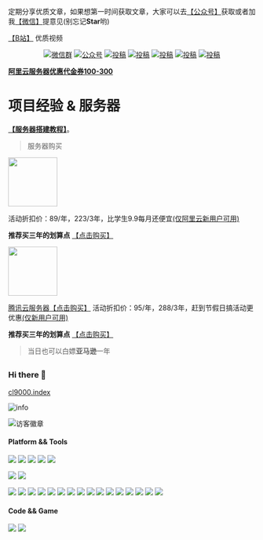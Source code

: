 
定期分享优质文章，如果想第一时间获取文章，大家可以去[【公众号】](#公众号)获取或者加我[【微信】](#公众号)提意见(别忘记**Star**哟)

[【B站】](https://space.bilibili.com/216096892) 优质视频

<p align="center">
  <a href="#公众号"><img src="https://img.shields.io/badge/weChat-微信群-blue.svg" alt="微信群"></a>
  <a href="#公众号"><img src="https://img.shields.io/badge/%E5%85%AC%E4%BC%97%E5%8F%B7-cl9000-lightgrey.svg" alt="公众号"></a>
  <a href="https://space.bilibili.com/216096892"><img src="https://img.shields.io/badge/bilibili-哔哩哔哩-critical" alt="投稿"></a>
  <a href="https://www.toutiao.com/c/user/token/MS4wLjABAAAARlplVayP9aj8gYey97zf1eg4hm0QhkH4gmmYQHGcbWA"><img src="https://img.shields.io/badge/toutiao-头条-9cf" alt="投稿"></a>
  <a href="https://juejin.cn/user/1073559351603607"><img src="https://img.shields.io/badge/juejin-掘金-blue.svg" alt="投稿"></a>
  <a href="https://www.zhihu.com/people/cl9000"><img src="https://img.shields.io/badge/zhihu-知乎-informational" alt="投稿"></a>
  <a href="https://blog.csdn.net/weichanglu123"><img src="https://img.shields.io/badge/CSDN-CSDN-red" alt="投稿"></a>
</p>

**[阿里云服务器优惠代金券100-300](https://www.aliyun.com/minisite/goods?userCode=9ouwfh9x)**
  
# 项目经验 & 服务器

[**【服务器搭建教程】**](https://github.com/AobingJava/JavaFamily/blob/master/docs/coderLife/%E6%95%99%E4%BD%A0%E5%9C%A8%E6%9C%8D%E5%8A%A1%E5%99%A8%E6%90%AD%E5%BB%BA%E4%B8%AA%E4%BA%BA%E9%9D%A2%E8%AF%95%E9%A1%B9%E7%9B%AE.md)。

>服务器购买
<p align="left">
    <a href="https://www.aliyun.com/minisite/goods?userCode=9ouwfh9x" target="_blank">
        <img src="https://klxxcdn.oss-cn-hangzhou.aliyuncs.com/histudy/hrm/media/ali.jpg" width="100"/>
    </a>
</p>

活动折扣价：89/年，223/3年，比学生9.9每月还便宜[(仅阿里云新用户可用)](https://www.aliyun.com/minisite/goods?userCode=9ouwfh9x)

**推荐买三年的划算点** [【点击购买】](https://www.aliyun.com/minisite/goods?userCode=9ouwfh9x)

<p align="left">
    <a href="https://cloud.tencent.com/act/cps/redirect?redirect=10488&cps_key=016e162717176249376c8016ef9f6186&from=activity" target="_blank">
        <img src="https://cloudcache.tencent-cloud.com/qcloud/portal/kit/images/logo-bg-color.7d46f50f.svg" width="100"/>
    </a>
</p>

[腾讯云服务器【点击购买】](https://cloud.tencent.com/act/cps/redirect?redirect=10488&cps_key=016e162717176249376c8016ef9f6186&from=activity)
活动折扣价：95/年，288/3年，赶到节假日搞活动更优惠[(仅新用户可用)](https://cloud.tencent.com/act/cps/redirect?redirect=10488&cps_key=016e162717176249376c8016ef9f6186&from=activity)

**推荐买三年的划算点** [【点击购买】](https://cloud.tencent.com/act/cps/redirect?redirect=10488&cps_key=016e162717176249376c8016ef9f6186&from=activity)

>当日也可以白嫖**亚马逊**一年

 <a name="微信"></a><a name="公众号"></a>




## ###############################################################################################################################
### Hi there 👋
<!--
**cl9000/cl9000** is a ✨ _special_ ✨ repository because its `README.md` (this file) appears on your GitHub profile.

Here are some ideas to get you started:

- 🔭 I’m currently working on ...
- 🌱 I’m currently learning ...
- 👯 I’m looking to collaborate on ...
- 🤔 I’m looking for help with ...
- 💬 Ask me about ...
- 📫 How to reach me: ...
- 😄 Pronouns: ...
- ⚡ Fun fact: ...
-->

[cl9000.index](http://cl9000.github.io/)

![info](https://github-readme-stats.vercel.app/api?username=cl9000&show_icons=true&count_private=true&hide=prs&theme=default_repocard)

![访客徽章](https://visitor-badge.glitch.me/badge?page_id=@cl9000.readme)
<!-- ![](http://antzuhl.cn:4000/get/@cl9000.readme) -->

#### Platform && Tools
[![](https://img.shields.io/badge/OS-Arch%20Linux-33aadd?style=flat-square&logo=arch-linux&logoColor=ffffff)](https://www.archlinux.org/)
[![](https://img.shields.io/badge/macOS-Hackintosh-292e33?style=flat-square&logo=apple&logoColor=ffffff)](https://www.tonymacx86.com/)
[![](https://img.shields.io/badge/Windows-10-2376bc?style=flat-square&logo=windows&logoColor=ffffff)](https://www.microsoft.com/windows/get-windows-10)
[![](https://img.shields.io/badge/IDE-Visual%20Studio%20Code-blue?style=flat-square&logo=visual-studio-code&logoColor=ffffff)](https://code.visualstudio.com/)
[![](https://img.shields.io/badge/Intellij-Idea-blue?style=flat-square&logo=intellijidea&logoColor=000000)](https://code.visualstudio.com/)

[![](https://img.shields.io/badge/Honor-V30-f5010c?style=flat-square&logo=huawei&logoColor=ffffff)](https://www.apple.com/)
[![](https://img.shields.io/badge/iPhone-SE-000000?style=flat-square&logo=apple&logoColor=ffffff)](https://www.blackberry.com/)

[![](https://img.shields.io/badge/-Java-007396?style=flat-square&logo=java&logoColor=ffffff)](https://reactjs.org/)
[![](https://img.shields.io/badge/-Spring-6DB33F?style=flat-square&logo=spring&logoColor=white)](https://postcss.org/)
[![](https://img.shields.io/badge/-Docker-2496ED?style=flat-square&logo=docker&logoColor=ffffff)](https://www.docker.com/)
[![](https://img.shields.io/badge/-CSS3-1572B6?style=flat-square&logo=css3&logoColor=white)](https://www.w3.org/Style/CSS/)
[![](https://img.shields.io/badge/-MySQL-003545?style=flat-square&logo=mysql&logoColor=white)](https://mariadb.com/)
[![](https://img.shields.io/badge/-NPM-cb3837?style=flat-square&logo=npm&logoColor=white)](https://npmjs.com/)
[![](https://img.shields.io/badge/-HTML5-E34F26?style=flat-square&logo=html5&logoColor=white)](https://html.spec.whatwg.org/)
[![](https://img.shields.io/badge/-Git-f05032?style=flat-square&logo=git&logoColor=white)](https://git-scm.com/)
[![](https://img.shields.io/badge/-Linux-fcc624?style=flat-square&logo=linux&logoColor=white)](https://www.linuxfoundation.org/)
[![](https://img.shields.io/badge/-JavaScript-f7e018?style=flat-square&logo=javascript&logoColor=white)](https://www.ecma-international.org/)
[![](https://img.shields.io/badge/-Vue.js-4fc08d?style=flat-square&logo=vue.js&logoColor=ffffff)](https://vuejs.org/)
[![](https://img.shields.io/badge/-Node.js-43853d?style=flat-square&logo=node.js&logoColor=ffffff)](https://nodejs.org/)
[![](https://img.shields.io/badge/-Nginx-269539?style=flat-square&logo=nginx&logoColor=ffffff)](https://nginx.org/)
[![](https://img.shields.io/badge/-ElasticSearch-005571?style=flat-square&logo=elasticsearch&logoColor=white)](https://www.typescriptlang.org/)
[![](https://img.shields.io/badge/-Redis-dc382d?style=flat-square&logo=redis&logoColor=white)](https://sass-lang.com/)
[![](https://img.shields.io/badge/-Python-3776AB?style=flat-square&logo=python&logoColor=ffffff)](https://stylus-lang.com/)

#### Code && Game

![](https://img.shields.io/badge/-Nintendo%20Switch-e60012?style=flat-square&logo=nintendo%20switch&logoColor=ffffff)
[![](https://img.shields.io/badge/Steam-171a21?style=flat-square&logo=steam&logoColor=ffffff)](https://steamcommunity.com/id/antzuhl)
